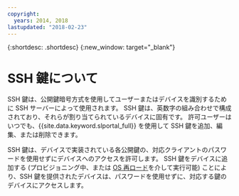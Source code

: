 ```yaml
---
copyright:
  years: 2014, 2018
lastupdated: "2018-02-23"
---
```


{:shortdesc: .shortdesc}
{:new_window: target="_blank"}

# SSH 鍵について 

SSH 鍵は、公開鍵暗号方式を使用してユーザーまたはデバイスを識別するために SSH サーバーによって使用されます。 SSH 鍵は、英数字の組み合わせで構成されており、それらが割り当てられているデバイスに固有です。 許可ユーザーはいつでも、{{site.data.keyword.slportal_full}} を使用して SSH 鍵を追加、編集、または削除できます。

SSH 鍵は、デバイスで実装されている各公開鍵の、対応クライアントのパスワードを使用せずにデバイスへのアクセスを許可します。 SSH 鍵をデバイスに追加する (プロビジョニング中、または [OS 再ロード](../software/vsi_reload_os.html)を介して実行可能) ことにより、SSH 鍵を提供されたデバイスは、パスワードを使用せずに、対応する鍵のデバイスにアクセスします。
